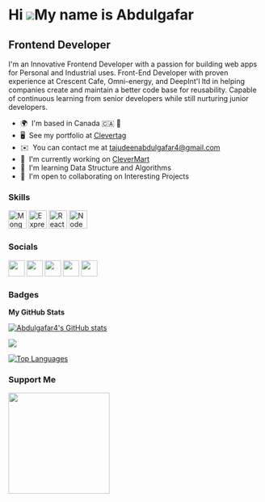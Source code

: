 Hi ![](https://user-images.githubusercontent.com/18350557/176309783-0785949b-9127-417c-8b55-ab5a4333674e.gif)My name is Abdulgafar
==================================================================================================================================

Frontend Developer
------------------

I'm an Innovative Frontend Developer with a passion for building web apps for Personal and Industrial uses. Front-End Developer with proven experience at Crescent Cafe, Omni-energy, and DeepInt'l ltd in helping companies create and maintain a better code base for reusability. Capable of continuous learning from senior developers while still nurturing junior developers.

* 🌍  I'm based in Canada 🇨🇦 🍁 
* 🖥️  See my portfolio at [Clevertag](http://clevertag.netlify.app/)
* ✉️  You can contact me at [tajudeenabdulgafar4@gmail.com](mailto:tajudeenabdulgafar4@gmail.com)
* 🚀  I'm currently working on [CleverMart](https://github.com/Abdulgafar4/marketplace-frontend)
* 🧠  I'm learning Data Structure and Algorithms
* 🤝  I'm open to collaborating on Interesting Projects

### Skills

<p align="left">
<a href="https://www.mongodb.com/" target="_blank" rel="noreferrer"><img src="https://raw.githubusercontent.com/danielcranney/readme-generator/main/public/icons/skills/mongodb-colored.svg" width="36" height="36" alt="MongoDB" /></a>
<a href="https://expressjs.com/" target="_blank" rel="noreferrer"><img src="https://raw.githubusercontent.com/danielcranney/readme-generator/main/public/icons/skills/express-colored-dark.svg" width="36" height="36" alt="Express" /></a>
<a href="https://reactjs.org/" target="_blank" rel="noreferrer"><img src="https://raw.githubusercontent.com/danielcranney/readme-generator/main/public/icons/skills/react-colored.svg" width="36" height="36" alt="React" /></a>
<a href="https://nodejs.org/en/" target="_blank" rel="noreferrer"><img src="https://raw.githubusercontent.com/danielcranney/readme-generator/main/public/icons/skills/nodejs-colored.svg" width="36" height="36" alt="NodeJS" /></a>


</p>


### Socials

<p align="left">  <a href="http://www.instagram.com/tajudeenabdulgafar1" target="_blank" rel="noreferrer"><img src="https://raw.githubusercontent.com/danielcranney/readme-generator/main/public/icons/socials/instagram.svg" width="32" height="32" /></a> <a href="https://www.linkedin.com/in/abdulgafar4" target="_blank" rel="noreferrer"><img src="https://raw.githubusercontent.com/danielcranney/readme-generator/main/public/icons/socials/linkedin.svg" width="32" height="32" /></a>  <a href="http://www.medium.com/@tajudeenabdulgafar4" target="_blank" rel="noreferrer"><img src="https://raw.githubusercontent.com/danielcranney/readme-generator/main/public/icons/socials/medium-dark.svg" width="32" height="32" /></a> <a href="https://www.twitter.com/TajudeenAbdulg3" target="_blank" rel="noreferrer"><img src="https://raw.githubusercontent.com/danielcranney/readme-generator/main/public/icons/socials/twitter.svg" width="32" height="32" /></a> <a href="https://www.youtube.com/c/clevertag" target="_blank" rel="noreferrer"><img src="https://raw.githubusercontent.com/danielcranney/readme-generator/main/public/icons/socials/youtube.svg" width="32" height="32" /></a></p>

### Badges

<b>My GitHub Stats</b>

<a href="http://www.github.com/Abdulgafar4"><img src="https://github-readme-stats.vercel.app/api?username=Abdulgafar4&show_icons=true&hide=&count_private=true&title_color=0891b2&text_color=ffffff&icon_color=0891b2&bg_color=1c1917&hide_border=true&show_icons=true" alt="Abdulgafar4's GitHub stats" /></a>

<a href="http://www.github.com/Abdulgafar4"><img src="https://github-readme-streak-stats.herokuapp.com/?user=Abdulgafar4&stroke=ffffff&background=1c1917&ring=0891b2&fire=0891b2&currStreakNum=ffffff&currStreakLabel=0891b2&sideNums=ffffff&sideLabels=ffffff&dates=ffffff&hide_border=true" /></a>

<a href="https://github.com/Abdulgafar4" align="left"><img src="https://github-readme-stats.vercel.app/api/top-langs/?username=Abdulgafar4&langs_count=10&title_color=0891b2&text_color=ffffff&icon_color=0891b2&bg_color=1c1917&hide_border=true&locale=en&custom_title=Top%20%Languages" alt="Top Languages" /></a>


### Support Me

<a href="https://www.buymeacoffee.com/tajudeenabd"><img src="https://cdn.buymeacoffee.com/buttons/v2/default-yellow.png" width="200" /></a>
